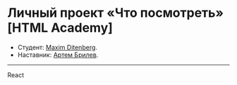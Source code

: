 # Личный проект «Что посмотреть» [HTML Academy]

* Студент: [Maxim Ditenberg](https://up.htmlacademy.ru/react/3/user/1052739).
* Наставник: [Артем Брилев](https://htmlacademy.ru/profile/id1126425).

---

React
